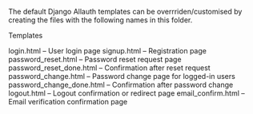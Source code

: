 The default Django Allauth templates can be overrriden/customised by creating the files with the following names in this folder.

Templates

login.html – User login page
signup.html – Registration page
password_reset.html – Password reset request page
password_reset_done.html – Confirmation after reset request
password_change.html – Password change page for logged-in users
password_change_done.html – Confirmation after password change
logout.html – Logout confirmation or redirect page
email_confirm.html – Email verification confirmation page
